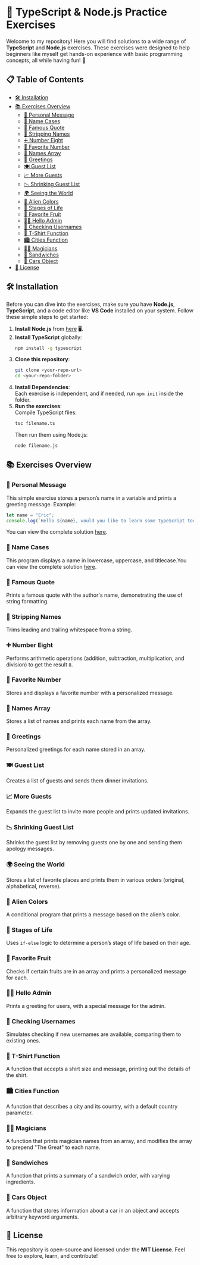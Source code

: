 # 🚀 TypeScript & Node.js Practice Exercises

Welcome to my repository! Here you will find solutions to a wide range of **TypeScript** and **Node.js** exercises. These exercises were designed to help beginners like myself get hands-on experience with basic programming concepts, all while having fun! 🎉

## 📋 Table of Contents

- [🛠 Installation](https://github.com/syedmuneeb321/45-assignments-question/blob/main/README.md#-installation)
- [📚 Exercises Overview](https://github.com/syedmuneeb321/45-assignments-question/blob/main/README.md#-exercises-overview)
  - [👤 Personal Message](https://github.com/syedmuneeb321/45-assignments-question/blob/main/README.md#-personal-message)
  - [🔡 Name Cases](https://github.com/syedmuneeb321/45-assignments-question/blob/main/README.md#-name-cases)
  - [📝 Famous Quote](https://github.com/syedmuneeb321/45-assignments-question/blob/main/README.md#-famous-quote)
  - [🧼 Stripping Names](https://github.com/syedmuneeb321/45-assignments-question/blob/main/README.md#-stripping-names)
  - [➕ Number Eight](https://github.com/syedmuneeb321/45-assignments-question/blob/main/README.md#-number-eight)
  - [💖 Favorite Number](https://github.com/syedmuneeb321/45-assignments-question/blob/main/README.md#-favorite-number)
  - [👥 Names Array](https://github.com/syedmuneeb321/45-assignments-question/blob/main/README.md#-names-array)
  - [💬 Greetings](https://github.com/syedmuneeb321/45-assignments-question/blob/main/README.md#-greetings)
  - [🍽️ Guest List](https://github.com/syedmuneeb321/45-assignments-question/blob/main/README.md#-guest-list)
  - [📈 More Guests](https://github.com/syedmuneeb321/45-assignments-question/blob/main/README.md#-more-guests)
  - [📉 Shrinking Guest List](https://github.com/syedmuneeb321/45-assignments-question/blob/main/README.md#-shrinking-guest-list)
  - [🌍 Seeing the World](https://github.com/syedmuneeb321/45-assignments-question/blob/main/README.md#-seeing-the-world)
  - [👾 Alien Colors](https://github.com/syedmuneeb321/45-assignments-question/blob/main/README.md#-alien-colors)
  - [🔄 Stages of Life](https://github.com/syedmuneeb321/45-assignments-question/blob/main/README.md#-stages-of-life)
  - [🍇 Favorite Fruit](https://github.com/syedmuneeb321/45-assignments-question/blob/main/README.md#-favorite-fruit)
  - [👨‍💻 Hello Admin](https://github.com/syedmuneeb321/45-assignments-question/blob/main/README.md#-hello-admin)
  - [🔑 Checking Usernames](https://github.com/syedmuneeb321/45-assignments-question/blob/main/README.md#-checking-usernames)
  - [👕 T-Shirt Function](https://github.com/syedmuneeb321/45-assignments-question/blob/main/README.md#-t-shirt-function)
  - [🏙️ Cities Function](https://github.com/syedmuneeb321/45-assignments-question/blob/main/README.md#-cities-function)
  - [🧙‍♂️ Magicians](https://github.com/syedmuneeb321/45-assignments-question/blob/main/README.md#-magicians)
  - [🥪 Sandwiches](https://github.com/syedmuneeb321/45-assignments-question/blob/main/README.md#-sandwiches)
  - [🚗 Cars Object](https://github.com/syedmuneeb321/45-assignments-question/blob/main/README.md#-cars-object)
- [📝 License](https://github.com/syedmuneeb321/45-assignments-question/blob/main/README.md#-license)


## 🛠 Installation

Before you can dive into the exercises, make sure you have **Node.js**, **TypeScript**, and a code editor like **VS Code** installed on your system. Follow these simple steps to get started:

1. **Install Node.js** from [here](https://nodejs.org/) 🖥️.
2. **Install TypeScript** globally:
   ```bash
   npm install -g typescript
   ```
3. **Clone this repository**:
   ```bash
   git clone <your-repo-url>
   cd <your-repo-folder>
   ```
4. **Install Dependencies**:  
   Each exercise is independent, and if needed, run `npm init` inside the folder.
5. **Run the exercises**:  
   Compile TypeScript files:
   ```bash
   tsc filename.ts
   ```
   Then run them using Node.js:
   ```bash
   node filename.js
   ```

## 📚 Exercises Overview

### 👤 Personal Message
This simple exercise stores a person’s name in a variable and prints a greeting message. Example:
```typescript
let name = "Eric";
console.log(`Hello ${name}, would you like to learn some TypeScript today?`);
```
You can view the complete solution [here](https://github.com/syedmuneeb321/45-assignments-question/blob/main/q2.ts).


### 🔡 Name Cases
This program displays a name in lowercase, uppercase, and titlecase.You can view the complete solution [here](https://github.com/syedmuneeb321/45-assignments-question/blob/main/q3.ts).


### 📝 Famous Quote
Prints a famous quote with the author's name, demonstrating the use of string formatting.

### 🧼 Stripping Names
Trims leading and trailing whitespace from a string.

### ➕ Number Eight
Performs arithmetic operations (addition, subtraction, multiplication, and division) to get the result `8`.

### 💖 Favorite Number
Stores and displays a favorite number with a personalized message.

### 👥 Names Array
Stores a list of names and prints each name from the array.

### 💬 Greetings
Personalized greetings for each name stored in an array.

### 🍽️ Guest List
Creates a list of guests and sends them dinner invitations.

### 📈 More Guests
Expands the guest list to invite more people and prints updated invitations.

### 📉 Shrinking Guest List
Shrinks the guest list by removing guests one by one and sending them apology messages.

### 🌍 Seeing the World
Stores a list of favorite places and prints them in various orders (original, alphabetical, reverse).

### 👾 Alien Colors
A conditional program that prints a message based on the alien’s color.

### 🔄 Stages of Life
Uses `if-else` logic to determine a person’s stage of life based on their age.

### 🍇 Favorite Fruit
Checks if certain fruits are in an array and prints a personalized message for each.

### 👨‍💻 Hello Admin
Prints a greeting for users, with a special message for the admin.

### 🔑 Checking Usernames
Simulates checking if new usernames are available, comparing them to existing ones.

### 👕 T-Shirt Function
A function that accepts a shirt size and message, printing out the details of the shirt.

### 🏙️ Cities Function
A function that describes a city and its country, with a default country parameter.

### 🧙‍♂️ Magicians
A function that prints magician names from an array, and modifies the array to prepend "The Great" to each name.

### 🥪 Sandwiches
A function that prints a summary of a sandwich order, with varying ingredients.

### 🚗 Cars Object
A function that stores information about a car in an object and accepts arbitrary keyword arguments.

## 📝 License

This repository is open-source and licensed under the **MIT License**. Feel free to explore, learn, and contribute!

